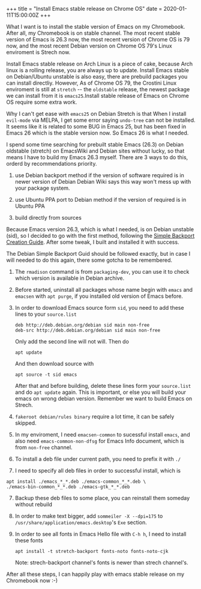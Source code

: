 +++
title = "Install Emacs stable release on Chrome OS"
date = 2020-01-11T15:00:00Z
+++

What I want is to install the stable version of Emacs on my Chromebook. After all, my Chromebook is on stable channel. The most recent stable version of Emacs is 26.3 now, the most recent version of Chrome OS is 79 now, and the most recent Debian version on Chrome OS 79's Linux enviroment is Strech now.

Install Emacs stable release on Arch Linux is a piece of cake, because Arch linux is a rolling release, you are always up to update.
Install Emacs stable on Debian/Ubuntu unstable is also easy, there are prebuild packages you can install directliy. However, As of Chrome OS 79, the Crostini Linux enviroment is still at `stretch` -- the `oldstable` release, the newest package we can install from it is `emacs25`.Install stable release of Emacs on Chrome OS require some extra work.

Why I can't get ease with `emacs25` on Debian Stretch is that When I install `evil-mode` via MELPA, I get some error saying `undo-tree` can not be installed. It seems like it is related to some BUG in Emacs 25, but has been fixed in Emacs 26 which is the stable version now. So Emacs 26 is what I needed.

I spend some time searching for prebuilt stable Emacs (26.3) on Debian oldstable (stretch) on EmacsWiki and Debian sites without lucky, so that means I have to build my Emacs 26.3 myself. There are 3 ways to do this, orderd by recommendations priority.

1. use Debian backport method if the version of software required is in newer version of Debian
    Debian Wiki says this way won't mess up with your package system.

2. use Ubuntu PPA port to Debian method if the version of required is in Ubuntu PPA
3. build directly from sources

Because Emacs version 26.3, which is what I needed, is on Debian unstable (sid), so I decided to go with the first method, following the [Simple Backport Creation Guide][1]. After some tweak, I built and installed it with success.

The Debian Simple Backport Guid should be followed exactly, but in case I will needed to do this again, there some gotcha to be remembered.

1. The `rmadison` command is from `packaging-dev`, you can use it to check which version is available in Debian archive.

2. Before started, uninstall all packages whose name begin with `emacs` and `emacsen` with `apt purge`, if you installed old version of Emacs before.

2. In order to download Emacs source form `sid`, you need to add these lines to your `source.list`
    ```
    deb http://deb.debian.org/debian sid main non-free
    deb-src http://deb.debian.org/debian sid main non-free
    ```
    Only add the second line will not will. Then do
    ```
    apt update
    ```
    And then download source with 
    ```
    apt source -t sid emacs
    ```
    After that and before building, delete these lines form your `source.list` and do `apt update` again. This is important, or else you will build your emacs on wrong debian version. Remember we want to build Emacs on Strech.
    
3. `fakeroot debian/rules binary` require a lot time, it can be safely skipped.

4. In my enviroment, I need `emacsen-common` to sucessful install `emacs`, and also need `emacs-common-non-dfsg` for Emacs Info document, which is from `non-free` channel.

5. To install a deb file under current path, you need to prefix it with `./`

6. I need to specify all deb files in order to successful install, which is
```
apt install ./emacs_*_*.deb ./emacs-common_*_*.deb \
./emacs-bin-common_*_*.deb ./emacs-gtk_*_*.deb
```

7. Backup these deb files to some place, you can reinstall them someday without rebuild

8. In order to make text bigger, add `sommeiler -X --dpi=175` to `/usr/share/application/emacs.desktop`'s `Exe` section.

9. In order to see all fonts in Emacs Hello file with `C-h h`, I need to install these fonts
    ```
    apt install -t stretch-backport fonts-noto fonts-noto-cjk
    ```
	Note: strech-backport channel's fonts is newer than strech channel's.


After all these steps, I can happily play with emacs stable release on my Chromebook now :-)

[1]: https://wiki.debian.org/SimpleBackportCreation


